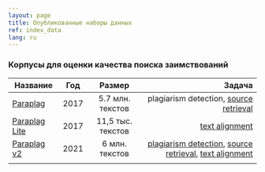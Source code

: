 ```yaml
---
layout: page
title: Опубликованные наборы данных
ref: index_data
lang: ru
---
```


### Корпусы для оценки качества поиска заимствований

| Название                                                             |   Год | Размер            | Задача                                                                                                               |
| -------------                                                        | :---: | :------:          | -------:                                                                                                             |
| [Paraplag](paraplag.html)                                            |  2017 | 5.7 млн. текстов  | plagiarism detection, [source retrieval](/content/tasks/source_retrieval.html)                                       |
| [Paraplag Lite](paraplag.html#использование-в-задаче-text-alignment) |  2017 | 11,5 тыс. текстов | [text alignment](/content/tasks/text_alignment.html)                                                                 |
| [Paraplag v2](paraplag_v2.html)                                      |  2021 | 6 млн. текстов    | [plagiarism detection](/content/tasks/plag_detection.html), [source retrieval](/content/tasks/source_retrieval.html), [text alignment](/content/tasks/text_alignment.html) |
|                                                                      |       |                   |                                                                                                                      |
